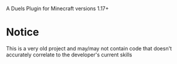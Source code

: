 A Duels Plugin for Minecraft versions 1.17+

# Notice
This is a very old project and may/may not contain code that doesn't accurately correlate to the developer's current skills
